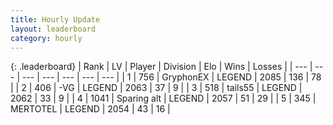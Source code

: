```yaml
---
title: Hourly Update
layout: leaderboard
category: hourly
---
```


{: .leaderboard}
| Rank | LV | Player | Division | Elo | Wins | Losses |
| --- | --- | --- | --- | --- | --- | --- |
| <span data-change="0">1</span> | 756 | <span title="ID: 315148">GryphonEX</span> | LEGEND | <span data-change="5">2085</span> | <span data-change="1">136</span> | <span data-change="0">78</span> |
| <span data-change="0">2</span> | 406 | <span title="ID: 92077">-VG</span> | LEGEND | <span data-change="0">2063</span> | <span data-change="0">37</span> | <span data-change="0">9</span> |
| <span data-change="0">3</span> | 518 | <span title="ID: 170123">tails55</span> | LEGEND | <span data-change="0">2062</span> | <span data-change="0">33</span> | <span data-change="0">9</span> |
| <span data-change="2">4</span> | 1041 | <span title="ID: 203132">Sparing alt</span> | LEGEND | <span data-change="33">2057</span> | <span data-change="7">51</span> | <span data-change="1">29</span> |
| <span data-change="-1">5</span> | 345 | <span title="ID: 398821">MERTOTEL</span> | LEGEND | <span data-change="0">2054</span> | <span data-change="0">43</span> | <span data-change="0">16</span> |